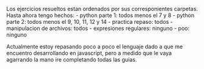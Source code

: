 Los ejercicios resueltos estan ordenados por sus corresponientes carpetas.
Hasta ahora tengo hechos:
    - python parte 1: todos menos el 7 y 8
    - python parte 2: todos menos el 9, 10, 11, 12 y 14
    - practica repaso: todos
    - manipulacion de archivos: todos
    - expresiones regulares: ninguno
    - poo: ninguno

Actualmente estoy repasando poco a poco el lenguaje dado a que me encuentro desarrollando en javascript, pero a medido que le vaya agarrando la mano ire completando todas las guias.
